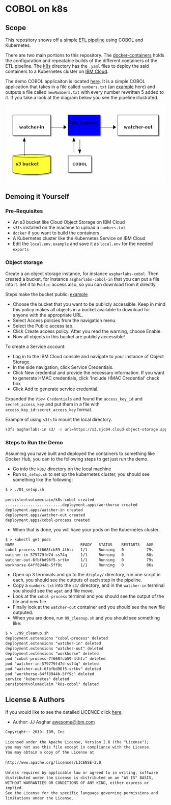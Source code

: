 # COBOL on k8s

## Scope

This repository shows off a simple [ETL pipeline](https://databricks.com/glossary/etl-pipeline) using
COBOL and Kubernetes.

There are two main portions to this repository. The [docker-containers](./docker-containers) holds the
configuration and repeatable builds of the different containers of the ETL pipeline. The [k8s](./k8s)
directory has the `.yaml` files to deploy the said containers to a Kubernetes cluster on [IBM Cloud](https://cloud.ibm.com).

The demo COBOL applicaiton is located [here](./plus5numbers.cbl). It is a simple COBOL application
that takes in a file called `numbers.txt` (an [example](./numbers.txt.example) here) and outputs a
file called `newNumbers.txt` with every number rewritten 5 added to it. If you take a look at the
diagram below you see the pipeline illustrated.

![](./img/k8s-cobol.png)

## Demoing it Yourself

### Pre-Requisites

- An s3 bucket like Cloud Object Storage on IBM Cloud
- `s3fs` installed on the machine to upload a `numbers.txt`
- `docker` if you want to build the containers
- A Kubernetes cluster like the Kubernetes Service on IBM Cloud
- Edit the `local.env.example` and save it as `local.env` for the needed `exports`

### Object storage

Create a an object storage instance, for instance `asgharlabs-cobol`. Then created a bucket, for instance `asgharlabs-cobol-in` that you can put a file into it. Set it to `Public` access also, so you can download from it directly.

Steps make the bucket public: [example](https://s3.sjc04.cloud-object-storage.appdomain.cloud/asgharlabs-in/numbers.txt)

- Choose the bucket that you want to be publicly accessible. Keep in mind this policy makes all objects in a bucket available to download for anyone with the appropriate URL.
- Select Access policies from the navigation menu.
- Select the Public access tab.
- Click Create access policy. After you read the warning, choose Enable.
- Now all objects in this bucket are publicly accessible!

To create a Service account:
- Log in to the IBM Cloud console and navigate to your instance of Object Storage.
- In the side navigation, click Service Credentials.
- Click New credential and provide the necessary information. If you want to generate HMAC credentials, click 'Include HMAC Credential' check box
- Click Add to generate service credential.

Expanded the `View Credentials` and found the `access_key_id` and `secret_access_key` and put them
in a file with `access_key_id:secret_access_key` format.

Example of using `s3fs` to mount the local directory.

```bash
s3fs asgharlabs-in s3/ -o url=https://s3.sjc04.cloud-object-storage.appdomain.cloud -o passwd_file=key.key
```

### Steps to Run the Demo

Assuming you have built and deployed the containers to something like Docker Hub, you can to the following
steps to get just run the demo.

- Go into the `k8s/` directory on the local machine
- Run `01_setup.sh` to set up the kubernetes cluster, you should see something like the following:
```console
$ > ./01_setup.sh

persistentvolumeclaim/k8s-cobol created
.........................deployment.apps/workhorse created
deployment.apps/watcher-in created
deployment.apps/watcher-out created
deployment.apps/cobol-process created
```
- When that is done, you will have your pods on the Kubernetes cluster.
```console
$ > kubectl get pods
NAME                             READY   STATUS    RESTARTS   AGE
cobol-process-7f668fcb59-4lhtz   1/1     Running   0          79s
watcher-in-579779fd7d-ss74q      1/1     Running   0          80s
watcher-out-6fbfbd96f5-srtkv     1/1     Running   0          79s
workhorse-64ff8944b-5ff9c        1/1     Running   0          86s
```
- Open up 3 terminals and go to the `display/` directory, run one script in each, you should see
the outputs of each step in the pipeline.
- Copy a `numbers.txt` into the `s3/` directory, and in the `watcher-in` terminal you should see
the `wget` and file move.
- Look at the `cobol-process` terminal and you should see the output of the file and new file.
- Finally look at the `watcher-out` container and you should see the new file outputed.
- When you are done, run `99_cleanup.sh` and you should see something like:
```console
$ > ./99_cleanup.sh
deployment.extensions "cobol-process" deleted
deployment.extensions "watcher-in" deleted
deployment.extensions "watcher-out" deleted
deployment.extensions "workhorse" deleted
pod "cobol-process-7f668fcb59-4lhtz" deleted
pod "watcher-in-579779fd7d-ss74q" deleted
pod "watcher-out-6fbfbd96f5-srtkv" deleted
pod "workhorse-64ff8944b-5ff9c" deleted
service "kubernetes" deleted
persistentvolumeclaim "k8s-cobol" deleted
```

## License & Authors

If you would like to see the detailed LICENCE click [here](./LICENCE).

- Author: JJ Asghar <awesome@ibm.com>

```text
Copyright:: 2019- IBM, Inc

Licensed under the Apache License, Version 2.0 (the "License");
you may not use this file except in compliance with the License.
You may obtain a copy of the License at

http://www.apache.org/licenses/LICENSE-2.0

Unless required by applicable law or agreed to in writing, software
distributed under the License is distributed on an "AS IS" BASIS,
WITHOUT WARRANTIES OR CONDITIONS OF ANY KIND, either express or implied.
See the License for the specific language governing permissions and
limitations under the License.
```

